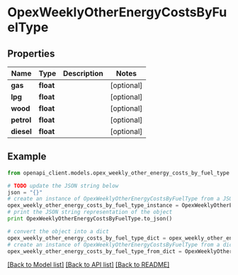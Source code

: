 # OpexWeeklyOtherEnergyCostsByFuelType


## Properties
Name | Type | Description | Notes
------------ | ------------- | ------------- | -------------
**gas** | **float** |  | [optional] 
**lpg** | **float** |  | [optional] 
**wood** | **float** |  | [optional] 
**petrol** | **float** |  | [optional] 
**diesel** | **float** |  | [optional] 

## Example

```python
from openapi_client.models.opex_weekly_other_energy_costs_by_fuel_type import OpexWeeklyOtherEnergyCostsByFuelType

# TODO update the JSON string below
json = "{}"
# create an instance of OpexWeeklyOtherEnergyCostsByFuelType from a JSON string
opex_weekly_other_energy_costs_by_fuel_type_instance = OpexWeeklyOtherEnergyCostsByFuelType.from_json(json)
# print the JSON string representation of the object
print OpexWeeklyOtherEnergyCostsByFuelType.to_json()

# convert the object into a dict
opex_weekly_other_energy_costs_by_fuel_type_dict = opex_weekly_other_energy_costs_by_fuel_type_instance.to_dict()
# create an instance of OpexWeeklyOtherEnergyCostsByFuelType from a dict
opex_weekly_other_energy_costs_by_fuel_type_from_dict = OpexWeeklyOtherEnergyCostsByFuelType.from_dict(opex_weekly_other_energy_costs_by_fuel_type_dict)
```
[[Back to Model list]](../README.md#documentation-for-models) [[Back to API list]](../README.md#documentation-for-api-endpoints) [[Back to README]](../README.md)


